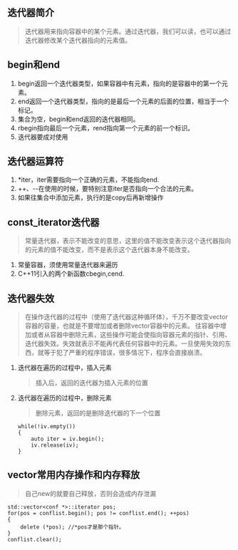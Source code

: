 ## 迭代器简介
> 迭代器用来指向容器中的某个元素。通过迭代器，我们可以读，也可以通过迭代器修改某个迭代器指向的元素值。

## begin和end
1. begin返回一个迭代器类型，如果容器中有元素，指向的是容器中的第一个元素。
2. end返回一个迭代器类型，指向的是最后一个元素的后面的位置，相当于一个标记。
3. 集合为空，begin和end返回的迭代器相同。
4. rbegin指向最后一个元素，rend指向第一个元素的前一个标识。
5. 迭代器要成对使用

## 迭代器运算符
1. *iter，iter需要指向一个正确的元素，不能指向end.
2. ++、--在使用的时候，要特别注意iter是否指向一个合法的元素。
3. 如果往集合中添加元素，执行的是copy后再新增操作

## const_iterator迭代器
>常量迭代器，表示不能改变的意思，这里的值不能改变表示这个迭代器指向的元素的值不能改变，而不是表示这个迭代器本身不能改变。
1. 常量容器，须使用常量迭代器来遍历
2. C++11引入的两个新函数cbegin,cend.

## 迭代器失效
>在操作迭代器的过程中（使用了迭代器这种循环体），千万不要改变vector容器的容量，也就是不要增加或者删除vector容器中的元素。
>往容器中增加或者从容器中删除元素，这些操作可能会使指向容器元素的指针、引用、迭代器失效。失效就表示不能再代表任何容器中的元素。一旦使用失效的东西，就等于犯了严重的程序错误，很多情况下，程序会直接崩溃。
1. 迭代器在遍历的过程中，插入元素
   >插入后，返回的迭代器为插入元素的位置
2. 迭代器在遍历的过程中，删除元素
   >删除元素，返回的是删除迭代器的下一个位置
   ```
   while(!iv.empty())
   {
       auto iter = iv.begin();
       iv.release(iv);
   }
   ```

## vector常用内存操作和内存释放
>自己new的就要自己释放，否则会造成内存泄漏
```
std::vector<conf *>::iterator pos;
for(pos = conflist.begin(); pos != conflist.end(); ++pos)
{
    delete (*pos); //*pos才是那个指针。
}
conflist.clear();
```
